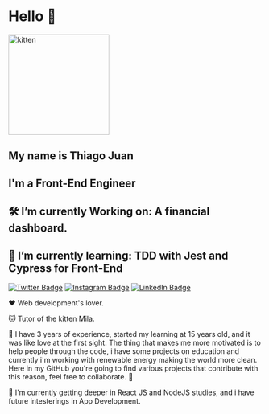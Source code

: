 # Hello 🖖

<img src="https://media0.giphy.com/media/8l98VVUTKPhbG/giphy.gif?cid=ecf05e478lnz7mpy9i3xkvjlymgeept8xw1n6weumb2jhv3r&rid=giphy.gif&ct=g" alt="kitten" width="200"/>

## My name is Thiago Juan

## I'm a Front-End Engineer

## 🛠️ I’m currently Working on: A financial dashboard.

## 📅 I’m currently learning: TDD with Jest and Cypress for Front-End

[![Twitter Badge](https://img.shields.io/badge/-@tjuandev-00C2FF?style=flat-square&labelColor=0090BC&logo=twitter&logoColor=white&link=https://twitter.com/tjuandev)](https://twitter.com/tjuandev)
[![Instagram Badge](https://img.shields.io/badge/-@tjuan.dev-00C2FF?style=flat-square&labelColor=0090BC&logo=instagram&logoColor=white&link=https://www.instagram.com/tjuan.dev/)](https://www.instagram.com/tjuan.dev/) 
[![LinkedIn Badge](https://img.shields.io/badge/-ThiagoJuan-00C2FF?style=flat-square&labelColor=0090BC&logo=linkedin&logoColor=white&link=https://www.linkedin.com/in/thiago-juan/)](https://www.linkedin.com/in/thiago-juan/) 

❤️ Web development's lover.

🐱 Tutor of the kitten Mila.

🧍  I have 3 years of experience, started my learning at 15 years old, and it was like love at the first sight. The thing that makes me more motivated is to help people through the code, i have some projects on education and currently i'm working with renewable energy making the world more clean. Here in my GitHub you're going to find various projects that contribute with this reason, feel free to collaborate. 🚀

📖 I'm currently getting deeper in React JS and NodeJS studies, and i have future intesterings in App Development.

